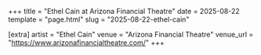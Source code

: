 +++
title = "Ethel Cain at Arizona Financial Theatre"
date = 2025-08-22
template = "page.html"
slug = "2025-08-22-ethel-cain"

[extra]
artist = "Ethel Cain"
venue = "Arizona Financial Theatre"
venue_url = "https://www.arizonafinancialtheatre.com/"
+++
